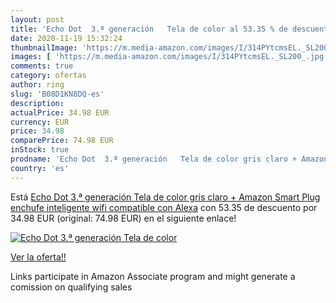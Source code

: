 ```yaml
---
layout: post
title: 'Echo Dot  3.ª generación   Tela de color al 53.35 % de descuento'
date: 2020-11-19 15:32:24
thumbnailImage: 'https://m.media-amazon.com/images/I/314PYtcmsEL._SL200_.jpg'
images: [ 'https://m.media-amazon.com/images/I/314PYtcmsEL._SL200_.jpg' ]
comments: true
category: ofertas
author: ring
slug: 'B08D1KN8DQ-es'
description:
actualPrice: 34.98 EUR
currency: EUR
price: 34.98
comparePrice: 74.98 EUR
inStock: true
prodname: 'Echo Dot  3.ª generación   Tela de color gris claro + Amazon Smart Plug  enchufe inteligente wifi   compatible con Alexa'
country: 'es'
---
```


Está [Echo Dot  3.ª generación   Tela de color gris claro + Amazon Smart Plug  enchufe inteligente wifi   compatible con Alexa](https://www.amazon.es/dp/B08D1KN8DQ/?tag=tolees-21) con 53.35 de descuento por 34.98 EUR (original: 74.98 EUR) en el siguiente enlace!

[![Echo Dot  3.ª generación   Tela de color](https://m.media-amazon.com/images/I/314PYtcmsEL._SL200_.jpg)](https://www.amazon.es/dp/B08D1KN8DQ/?tag=tolees-21)

[Ver la oferta!!](https://www.amazon.es/dp/B08D1KN8DQ/?tag=tolees-21)

Links participate in Amazon Associate program and might generate a comission on qualifying sales


